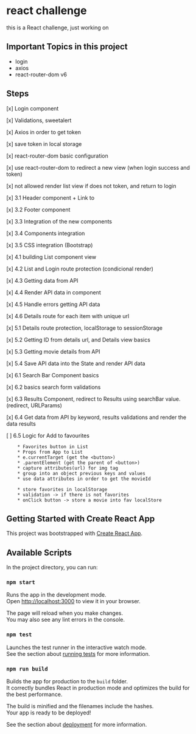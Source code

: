 # react challenge

this is a React challenge, just working on

## Important Topics in this project

* login
* axios
* react-router-dom v6


## Steps

[x] Login component

[x] Validations, sweetalert

[x] Axios in order to get token

[x] save token in local storage

[x] react-router-dom basic configuration

[x] use react-router-dom to redirect a new view (when login success and token)

[x] not allowed render list view if does not token, and return to login


[x] 3.1 Header component + Link to

[x] 3.2 Footer component

[x] 3.3 Integration of the new components 

[x] 3.4 Components integration

[x] 3.5 CSS integration (Bootstrap)


[x] 4.1 building List component view

[x] 4.2 List and Login route protection (condicional render)

[x] 4.3 Getting data from API

[x] 4.4 Render API data in component

[x] 4.5 Handle errors getting API data

[x] 4.6 Details route for each item with unique url


[x] 5.1 Details route protection, localStorage to sessionStorage

[x] 5.2 Getting ID from details url, and Details view basics

[x] 5.3 Getting movie details from API

[x] 5.4 Save API data into the State and render API data


[x] 6.1 Search Bar Component basics

[x] 6.2 basics search form validations

[x] 6.3 Results Component, redirect to Results using searchBar value. (redirect, URLParams)

[x] 6.4 Get data from API by keyword, results validations and render the data results 

[ ] 6.5 Logic for Add to favourites

        * Favorites button in List
        * Props from App to List
        * e.currentTarget (get the <button>)
        * .parentElement (get the parent of <button>)
        * capture attributes(url) for img tag
        * group into an object previous keys and values
        * use data attributes in order to get the movieId

        * store favorites in localStorage
        * validation -> if there is not favorites
        * onClick button -> store a movie into fav localStore






## Getting Started with Create React App

This project was bootstrapped with [Create React App](https://github.com/facebook/create-react-app).


## Available Scripts

In the project directory, you can run:


### `npm start`

Runs the app in the development mode.\
Open [http://localhost:3000](http://localhost:3000) to view it in your browser.

The page will reload when you make changes.\
You may also see any lint errors in the console.


### `npm test`

Launches the test runner in the interactive watch mode.\
See the section about [running tests](https://facebook.github.io/create-react-app/docs/running-tests) for more information.


### `npm run build`

Builds the app for production to the `build` folder.\
It correctly bundles React in production mode and optimizes the build for the best performance.

The build is minified and the filenames include the hashes.\
Your app is ready to be deployed!

See the section about [deployment](https://facebook.github.io/create-react-app/docs/deployment) for more information.

